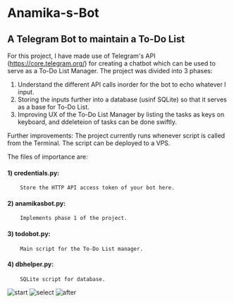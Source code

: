 # Anamika-s-Bot
## A Telegram Bot to maintain a To-Do List

For this project, I have made use of Telegram's API (https://core.telegram.org/) for creating a chatbot which can be used to serve as a To-Do List Manager.
The project was divided into 3 phases:
1) Understand the different API calls inorder for the bot to echo whatever I input.
2) Storing the inputs further into a database (usinf SQLite) so that it serves as a base for To-Do List.
3) Improving UX of the To-Do List Manager by listing the tasks as keys on keyboard, and ddeleteion of tasks can be done swiftly.

Further improvements:
The project currently runs whenever script is called from the Terminal. The script can be deployed to a VPS.

The files of importance are:
#### 1) credentials.py:
        Store the HTTP API access token of your bot here.
#### 2) anamikasbot.py:
        Implements phase 1 of the project.
#### 3) todobot.py:
        Main script for the To-Do List manager.
#### 4) dbhelper.py:
        SQLite script for database.
        
![start](https://user-images.githubusercontent.com/31828834/46264705-b2271880-c4ed-11e8-9531-3a50820acacf.jpg)
![select](https://user-images.githubusercontent.com/31828834/46264740-03370c80-c4ee-11e8-8b69-abab2b017ef0.jpg)
![after](https://github.com/anamikasen/Anamika-s-Bot/issues/3#issue-365276008)
